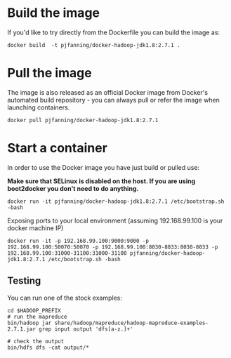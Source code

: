 # Build the image

If you'd like to try directly from the Dockerfile you can build the image as:

```
docker build  -t pjfanning/docker-hadoop-jdk1.8:2.7.1 .
```
# Pull the image

The image is also released as an official Docker image from Docker's automated build repository - you can always pull or refer the image when launching containers.

```
docker pull pjfanning/docker-hadoop-jdk1.8:2.7.1
```

# Start a container

In order to use the Docker image you have just build or pulled use:

**Make sure that SELinux is disabled on the host. If you are using boot2docker you don't need to do anything.**

```
docker run -it pjfanning/docker-hadoop-jdk1.8:2.7.1 /etc/bootstrap.sh -bash
```

Exposing ports to your local environment (assuming 192.168.99.100 is your docker machine IP)
```
docker run -it -p 192.168.99.100:9000:9000 -p 192.168.99.100:50070:50070 -p 192.168.99.100:8030-8033:8030-8033 -p 192.168.99.100:31000-31100:31000-31100 pjfanning/docker-hadoop-jdk1.8:2.7.1 /etc/bootstrap.sh -bash
```

## Testing

You can run one of the stock examples:

```
cd $HADOOP_PREFIX
# run the mapreduce
bin/hadoop jar share/hadoop/mapreduce/hadoop-mapreduce-examples-2.7.1.jar grep input output 'dfs[a-z.]+'

# check the output
bin/hdfs dfs -cat output/*
```
